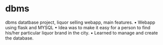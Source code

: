 # dbms
dbms datatbase project, liquor selling webapp, main features.
•	Webapp using flask and MYSQL
•	Idea was to make it easy for a person to find his/her particular liquor brand in the city.
•	Learned to manage and create the database.
